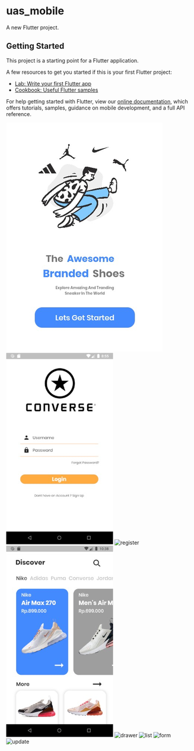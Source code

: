# uas_mobile

A new Flutter project.

## Getting Started

This project is a starting point for a Flutter application.

A few resources to get you started if this is your first Flutter project:

- [Lab: Write your first Flutter app](https://flutter.dev/docs/get-started/codelab)
- [Cookbook: Useful Flutter samples](https://flutter.dev/docs/cookbook)

For help getting started with Flutter, view our
[online documentation](https://flutter.dev/docs), which offers tutorials,
samples, guidance on mobile development, and a full API reference.

![started](images/started.jpg)
![login](images/login.jpg)
![register](images/register.jpg)
![home](images/home.jpg)
![drawer](images/Drawer.jpg)
![list](images/listitem.jpg)
![form](images/formitem.jpg)
![update](images/updateitem.jpg)